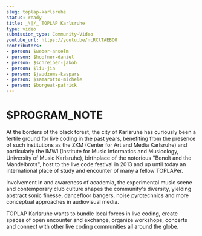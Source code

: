 ```yaml
---
slug: toplap-karlsruhe
status: ready
title: _\|/_ TOPLAP Karlsruhe
type: video
submission_type: Community-Video
youtube_url: https://youtu.be/ncRClTAEBO0
contributors:
- person: $weber-anselm
- person: $hopfner-daniel
- person: $schreiber-jakob
- person: $liu-jia
- person: $jaudzems-kaspars
- person: $samarotto-michele
- person: $borgeat-patrick
---
```


# $PROGRAM_NOTE

At the borders of the black forest, the city of Karlsruhe has curiously been a fertile ground for live coding in the past years, benefiting from the presence of such institutions as the ZKM (Center for Art and Media Karlsruhe) and particularly the IMWI (Institute for Music Informatics and Musicology, University of Music Karlsruhe), birthplace of the notorious "Benoît and the Mandelbrots", host to the live.code.festival in 2013 and up until today an international place of study and encounter of many a fellow TOPLAPer. 

Involvement in and awareness of academia, the experimental music scene and contemporary club culture shapes the community's diversity, yielding abstract sonic finesse, dancefloor bangers, noise pyrotechnics and more conceptual approaches in audiovisual media. 

TOPLAP Karlsruhe wants to bundle local forces in live coding, create spaces of open encounter and exchange, organize workshops, concerts and connect with other live coding communities all around the globe.
